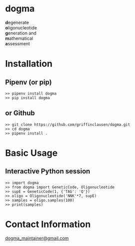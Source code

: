 # dogma

<b>d</b>egenerate<br>
<b>o</b>ligonucleotide<br>
<b>g</b>eneration and<br>
<b>m</b>athematical<br>
<b>a</b>ssessment<br>


# Installation
## Pipenv (or pip)
	>> pipenv install dogma
    >> pip install dogma

## or Github
    >> git clone https://github.com/griffinclausen/dogma.git
    >> cd dogma
    >> pipenv install .

# Basic Usage
## Interactive Python session
    >> import dogma
    >> from dogma import GeneticCode, Oligonucleotide
    >> supE = GeneticCode(1, {'TAG': 'Q'})
    >> oligo = Oligonucleotide('NNK'*7, supE)
    >> samples = oligo.samples(100)
    >> print(samples)

# Contact Information
dogma_maintainer@gmail.com
